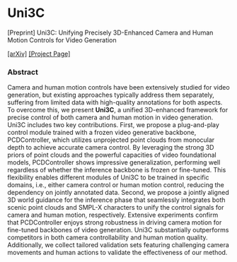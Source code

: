 # Uni3C
[Preprint] Uni3C: Unifying Precisely 3D-Enhanced Camera and Human Motion Controls for Video Generation

[[arXiv]](https://arxiv.org/abs/2504.14899) [[Project Page]](https://ewrfcas.github.io/Uni3C/)

### Abstract

Camera and human motion controls have been extensively studied for video generation, but existing approaches typically address them separately, suffering from limited data with high-quality annotations for both aspects.
To overcome this, we present **Uni3C**, a unified 3D-enhanced framework for precise control of both camera and human motion in video generation. Uni3C includes two key contributions. 
First, we propose a plug-and-play control module trained with a frozen video generative backbone, PCDController, which utilizes unprojected point clouds from monocular depth to achieve accurate camera control. 
By leveraging the strong 3D priors of point clouds and the powerful capacities of video foundational models, PCDController shows impressive generalization, performing well regardless of whether the inference backbone is frozen or fine-tuned. 
This flexibility enables different modules of Uni3C to be trained in specific domains, i.e., either camera control or human motion control, reducing the dependency on jointly annotated data.
Second, we propose a jointly aligned 3D world guidance for the inference phase that seamlessly integrates both scenic point clouds and SMPL-X characters to unify the control signals for camera and human motion, respectively.
Extensive experiments confirm that PCDController enjoys strong robustness in driving camera motion for fine-tuned backbones of video generation. 
Uni3C substantially outperforms competitors in both camera controllability and human motion quality. Additionally, we collect tailored validation sets featuring challenging camera movements and human actions to validate the effectiveness of our method.